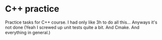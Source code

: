 # C++ practice
Practice tasks for C++ course.
I had only like 3h to do all this... Anyways it's not done (Yeah I screwed up unit tests quite a bit. And Cmake. And everything in general.)



